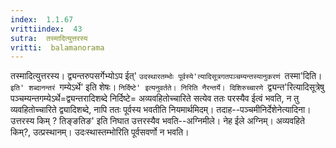 ```yaml
---
index:  1.1.67
vrittiindex:  43
sutra:  तस्मादित्युत्तरस्य
vritti:  balamanorama 
---
```


तस्मादित्युत्तरस्य। द्व्यन्तरुपसर्गेभ्योऽप ईत्' `उदस्थारतम्भोः पूर्वस्ये'त्यादिसूत्रगतपञ्चम्यन्तस्यानुकरणं `तस्मा'दिति। `इति' शब्दानन्तरं `गम्येऽर्थे' इति शेषः। `निर्दिष्टे' इत्यनुवर्तते। निरिति नैरन्तर्ये। दिशिरुच्चारणे `द्व्यन्त'रित्यादिसूत्रेषु पञ्चम्यन्तगम्येऽर्थे=द्व्यन्तरादिशब्दे निर्दिष्टे= अव्यवहितोच्चारिते सत्येव ततः परस्यैव ईत्वं भवति, न तु व्यवहितोच्चारिते द्व्यादिशब्दे, नापि ततः पूर्वस्य भवतीति नियमार्थमिदम्। तदाह--पञ्चमीनिर्देशेनेत्यादिना। उत्तरस्य किम् ? तिङ्ङतिङ' इति निघात उत्तरस्यैव भवति--अग्निमीले। नेह ईले अग्निम्। अव्यवहिते किम्?, उत्प्रस्थानम्। उदःस्थास्तम्भोरिति पूर्वसवर्णो न भवति। 

